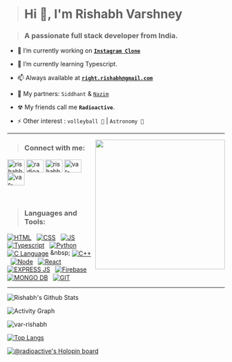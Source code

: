 > <h1 align="left">Hi 👋, I'm Rishabh Varshney</h1>

> <h3 align="left">A passionate full stack developer from India.</h3>

- 🔭 I’m currently working on <a href="https://github.com/var-rishabh/instagram-clone">**`Instagram Clone`**</a>

- 🌱 I’m currently learning Typescript.

- 📫 Always available at **[`right.rishabh@gmail.com`](mailto:right.rishabh@gmail.com)**

- 👬 My partners: <a href="https://github.com/siddastic" style="text-decoration:none;">`Siddhant`</a> & <a href="https://github.com/nazims-flow">`Nazim`</a>

- ☢ My friends call me **`Radioactive`**.

- ⚡ Other interest : `volleyball 🏐` | `Astronomy 🔭`

---

<img align="right" width="300px" src="https://www.pinclipart.com/picdir/big/90-907332_json-at-master-github-octocat-clipart.png">

> <h3 align="left">Connect with me:</h3>
<p align="left">
<a href="https://instagram.com/rishabh.rbxl" target="blank"><img align="center" src="https://raw.githubusercontent.com/rahuldkjain/github-profile-readme-generator/master/src/images/icons/Social/instagram.svg" alt="rishabh.rbxl" height="30" width="40" /></a>
<a href="https://fb.com/radioactive.var" target="blank"><img align="center" src="https://raw.githubusercontent.com/rahuldkjain/github-profile-readme-generator/master/src/images/icons/Social/facebook.svg" alt="radioactive.var" height="30" width="40" /></a>
<a href="https://www.linkedin.com/in/rishabh-builds/" target="blank"><img align="center" src="https://raw.githubusercontent.com/rahuldkjain/github-profile-readme-generator/master/src/images/icons/Social/linked-in-alt.svg" alt="rishabh.varshney" height="30" width="40" /></a>
<a href="https://twitter.com/var_rishabh/" target="blank"><img align="center" src="https://raw.githubusercontent.com/rahuldkjain/github-profile-readme-generator/master/src/images/icons/Social/twitter.svg" alt="var-rishabh" height="30" width="40" /></a>  
<a href="https://discordapp.com/users/RadiØActive#2034/" target="blank"><img align="center" src="https://raw.githubusercontent.com/rahuldkjain/github-profile-readme-generator/master/src/images/icons/Social/discord.svg" alt="var-rishabh" height="30" width="40" /></a>    
</p>

<br>

> <h3 align="left">Languages and Tools:</h3>

 [<img align="center" src="https://img.shields.io/badge/HTML5-blue?logo=html5&logoColor=white&labelColor=E34F26&color=E34F26" alt="HTML" />](https://en.wikipedia.org/wiki/HTML) &nbsp; [<img align="center" src="https://img.shields.io/badge/CSS3-blue?logo=css3&logoColor=white&labelColor=1572B6&color=1572B6" alt="CSS" />](https://en.wikipedia.org/wiki/CSS) &nbsp; [<img align="center" src="https://img.shields.io/badge/JAVASCRIPT-blue?logo=javascript&logoColor=black&labelColor=F7DF1E&color=F7DF1E" alt="JS" />](https://en.wikipedia.org/wiki/JavaScript) &nbsp; [<img align="center" src="https://img.shields.io/badge/TYPESCRIPT-blue?logo=typescript&logoColor=white&labelColor=0175C2&color=0175C2" alt="Typescript" />](https://www.typescriptlang.org/) &nbsp; [<img align="center" src="https://img.shields.io/badge/PYTHON3-blue?logo=python&logoColor=white&labelColor=3776AB&color=3776AB" alt="Python" />](https://www.python.org/) &nbsp; [<img align="center" src="https://img.shields.io/badge/C-blue?logo=c&logoColor=white&labelColor=1572B6&color=1572B6" alt="C Language" />](https://en.wikipedia.org/wiki/C_(programming_language)) &nbsp; [<img align="center" src="https://img.shields.io/badge/C++-blue?logo=cplusplus&logoColor=white&labelColor=1572B6&color=1572B6" alt="C++" />](https://isocpp.org/) &nbsp; [<img align="center" src="https://img.shields.io/badge/NODE.JS-blue?logo=node.js&logoColor=white&labelColor=339933&color=339933" alt="Node" />](https://nodejs.org/en/) &nbsp; [<img align="center" src="https://img.shields.io/badge/REACT-blue?logo=react&logoColor=white&labelColor=61DAFB&color=61DAFB"  alt="React" />](https://reactjs.org/) &nbsp; [<img align="center" src="https://img.shields.io/badge/EXPRESS JS-blue?logo=express&logoColor=white&labelColor=1572B6&color=1096df" alt="EXPRESS JS" />](https://expressjs.com/) &nbsp; [<img align="center" src="https://img.shields.io/badge/FIREBASE-blue?logo=firebase&logoColor=black&labelColor=FFCA28&color=FFCA28"  alt="Firebase" />](https://firebase.google.com/) &nbsp; [<img align="center" src="https://img.shields.io/badge/MONGODB-blue?logo=mongodb&logoColor=white&labelColor=179855&color=18ab5a" alt="MONGO DB" />](https://www.mongodb.com/) &nbsp; [<img align="center" src="https://img.shields.io/badge/GIT-blue?logo=git&logoColor=white&labelColor=f84a2f&color=f84a2f" alt="GIT" />](https://git-scm.com/)
  
---
 
![Rishabh's Github Stats](https://github-readme-stats.vercel.app//api?username=var-rishabh&show_icons=true&theme=gotham&hide_border=true&bg_color=0d1117&title_color=38d252&icon_color=1f6fea&text_color=fefefe)
 
![Activity Graph](https://activity-graph.herokuapp.com/graph?username=var-rishabh&theme=github&hide_border=true&bg_color=0d1117&area_color=1f6fea&line=38d252&point=ffffff&color=fefefe)

<img align="center" src="https://github-readme-streak-stats.herokuapp.com/?user=var-rishabh&theme=github-dark&hide_border=true" alt="var-rishabh"/>

[![Top Langs](https://github-readme-stats.vercel.app//api/top-langs/?username=var-rishabh&layout=compact&theme=gotham&langs_count=10&hide_border=true&bg_color=0d1117&text_color=fefefe)](https://github.com/anuraghazra/github-readme-stats)
  
[![@radioactive's Holopin board](https://holopin.me/radioactive)](https://holopin.io/@radioactive)
